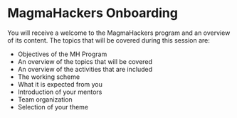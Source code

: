 # MagmaHackers Onboarding

You will receive a welcome to the MagmaHackers program and an overview of its content. The topics that will be covered during this session are:

* Objectives of the MH Program
* An overview of the topics that will be covered
* An overview of the activities that are included
* The working scheme
* What it is expected from you
* Introduction of your mentors
* Team organization
* Selection of your theme
